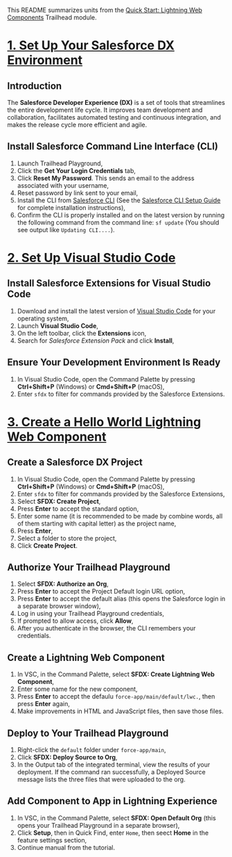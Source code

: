 This README summarizes  units from the [Quick Start: Lightning Web Components](https://trailhead.salesforce.com/content/learn/projects/quick-start-lightning-web-components) Trailhead module.

# [1. Set Up Your Salesforce DX Environment](https://trailhead.salesforce.com/content/learn/projects/quick-start-lightning-web-components/set-up-salesforce-dx)

## Introduction
The **Salesforce Developer Experience (DX)** is a set of tools that streamlines the entire development life cycle. It improves team development and collaboration, facilitates automated testing and continuous integration, and makes the release cycle more efficient and agile.

## Install Salesforce Command Line Interface (CLI)
1. Launch Trailhead Playground,
2. Click the **Get Your Login Credentials** tab,
3. Click **Reset My Password**. This sends an email to the address associated with your username,
4. Reset password by link sent to your email,
5. Install the CLI from [Salesforce CLI](https://developer.salesforce.com/tools/salesforcecli) (See the [Salesforce CLI Setup Guide](https://developer.salesforce.com/docs/atlas.en-us.sfdx_setup.meta/sfdx_setup/sfdx_setup_intro.htm) for complete installation instructions),
6. Confirm the CLI is properly installed and on the latest version by running the following command from the command line: `sf update` (You should see output like `Updating CLI....`).

# [2. Set Up Visual Studio Code](https://trailhead.salesforce.com/content/learn/projects/quick-start-lightning-web-components/set-up-visual-studio-code)

## Install Salesforce Extensions for Visual Studio Code
1. Download and install the latest version of [Visual Studio Code](https://code.visualstudio.com/) for your operating system,
2. Launch **Visual Studio Code**,
3. On the left toolbar, click the **Extensions** icon,
4. Search for *Salesforce Extension Pack* and click **Install**,

## Ensure Your Development Environment Is Ready
1. In Visual Studio Code, open the Command Palette by pressing **Ctrl+Shift+P** (Windows) or **Cmd+Shift+P** (macOS),
2. Enter `sfdx` to filter for commands provided by the Salesforce Extensions.

# [3. Create a Hello World Lightning Web Component](https://trailhead.salesforce.com/content/learn/projects/quick-start-lightning-web-components/create-a-hello-world-lightning-web-component)

## Create a Salesforce DX Project
1. In Visual Studio Code, open the Command Palette by pressing **Ctrl+Shift+P** (Windows) or **Cmd+Shift+P** (macOS),
2. Enter `sfdx` to filter for commands provided by the Salesforce Extensions,
3. Select **SFDX: Create Project**,
4. Press **Enter** to accept the standard option,
5. Enter some name (it is recommended to be made by combine words, all of them starting with capital letter) as the project name,
6. Press **Enter**,
7. Select a folder to store the project,
8. Click **Create Project**.

## Authorize Your Trailhead Playground
1. Select **SFDX: Authorize an Org**,
2. Press **Enter** to accept the Project Default login URL option,
3. Press **Enter** to accept the default alias (this opens the Salesforce login in a separate browser window),
4. Log in using your Trailhead Playground credentials,
5. If prompted to allow access, click **Allow**,
6. After you authenticate in the browser, the CLI remembers your credentials.

## Create a Lightning Web Component
1. In VSC, in the Command Palette, select **SFDX: Create Lightning Web Component**,
2. Enter some name for the new component,
3. Press **Enter** to accept the defaulu `force-app/main/default/lwc.`, then press **Enter** again,
4. Make improvements in HTML and JavaScript files, then save those files.

## Deploy to Your Trailhead Playground
1. Right-click the `default` folder under `force-app/main`,
2. Click **SFDX: Deploy Source to Org**,
3. In the Output tab of the integrated terminal, view the results of your deployment. If the command ran successfully, a Deployed Source message lists the three files that were uploaded to the org.

## Add Component to App in Lightning Experience
1. In VSC, in the Command Palette, select **SFDX: Open Default Org** (this opens your Trailhead Playground in a separate browser),
2. Click **Setup**, then in Quick Find, enter `Home`, then seect **Home** in the feature settings section,
3. Continue manual from the tutorial.
